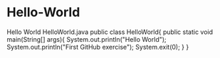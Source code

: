 # Hello-World
Hello World
HelloWorld.java
public class HelloWorld{
public static void main(String[] args){
System.out.println("Hello World");
System.out.println("First GitHub exercise");
System.exit(0);
   }
}
